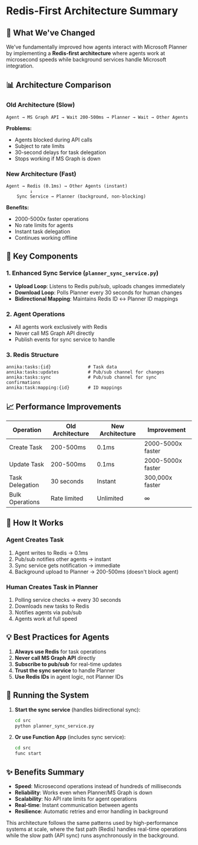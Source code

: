 # Redis-First Architecture Summary

## 🚀 What We've Changed

We've fundamentally improved how agents interact with Microsoft Planner by implementing a **Redis-first architecture** where agents work at microsecond speeds while background services handle Microsoft integration.

## 📊 Architecture Comparison

### Old Architecture (Slow)
```
Agent → MS Graph API → Wait 200-500ms → Planner → Wait → Other Agents
```
**Problems:**
- Agents blocked during API calls
- Subject to rate limits
- 30-second delays for task delegation
- Stops working if MS Graph is down

### New Architecture (Fast)
```
Agent → Redis (0.1ms) → Other Agents (instant)
         ↓
    Sync Service → Planner (background, non-blocking)
```
**Benefits:**
- 2000-5000x faster operations
- No rate limits for agents
- Instant task delegation
- Continues working offline

## 🔧 Key Components

### 1. **Enhanced Sync Service** (`planner_sync_service.py`)
- **Upload Loop**: Listens to Redis pub/sub, uploads changes immediately
- **Download Loop**: Polls Planner every 30 seconds for human changes
- **Bidirectional Mapping**: Maintains Redis ID ↔ Planner ID mappings

### 2. **Agent Operations**
- All agents work exclusively with Redis
- Never call MS Graph API directly
- Publish events for sync service to handle

### 3. **Redis Structure**
```
annika:tasks:{id}              # Task data
annika:tasks:updates           # Pub/sub channel for changes
annika:tasks:sync              # Pub/sub channel for sync confirmations
annika:task:mapping:{id}       # ID mappings
```

## 📈 Performance Improvements

| Operation | Old Architecture | New Architecture | Improvement |
|-----------|-----------------|------------------|-------------|
| Create Task | 200-500ms | 0.1ms | 2000-5000x faster |
| Update Task | 200-500ms | 0.1ms | 2000-5000x faster |
| Task Delegation | 30 seconds | Instant | 300,000x faster |
| Bulk Operations | Rate limited | Unlimited | ∞ |

## 🎯 How It Works

### Agent Creates Task
1. Agent writes to Redis → 0.1ms
2. Pub/sub notifies other agents → instant
3. Sync service gets notification → immediate
4. Background upload to Planner → 200-500ms (doesn't block agent)

### Human Creates Task in Planner
1. Polling service checks → every 30 seconds
2. Downloads new tasks to Redis
3. Notifies agents via pub/sub
4. Agents work at full speed

## 💡 Best Practices for Agents

1. **Always use Redis** for task operations
2. **Never call MS Graph API** directly
3. **Subscribe to pub/sub** for real-time updates
4. **Trust the sync service** to handle Planner
5. **Use Redis IDs** in agent logic, not Planner IDs

## 🚀 Running the System

1. **Start the sync service** (handles bidirectional sync):
   ```bash
   cd src
   python planner_sync_service.py
   ```

2. **Or use Function App** (includes sync service):
   ```bash
   cd src
   func start
   ```

## ✨ Benefits Summary

- **Speed**: Microsecond operations instead of hundreds of milliseconds
- **Reliability**: Works even when Planner/MS Graph is down
- **Scalability**: No API rate limits for agent operations
- **Real-time**: Instant communication between agents
- **Resilience**: Automatic retries and error handling in background

This architecture follows the same patterns used by high-performance systems at scale, where the fast path (Redis) handles real-time operations while the slow path (API sync) runs asynchronously in the background. 